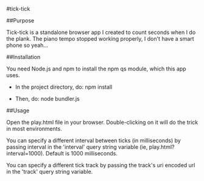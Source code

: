 #tick-tick

##Purpose

Tick-tick is a standalone browser app I created to count seconds when I do the plank. The piano tempo stopped working properly, I don't have a smart phone so yeah...

##Installation

You need Node.js and npm to install the npm qs module, which this app uses.

- In the project directory, do: npm install

- Then, do: node bundler.js

##Usage

Open the play.html file in your browser. Double-clicking on it will do the trick in most environments.

You can specify a different interval between ticks (in milliseconds) by passing interval in the 'interval' query string variable (ie, play.html?interval=1000). Default is 1000 milliseconds.

You can specify a different tick track by passing the track's uri encoded url in the 'track' query string variable.
